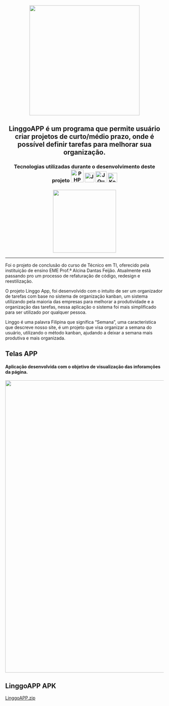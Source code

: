 <h1 align="center">
  <img src="https://user-images.githubusercontent.com/62577482/118065834-036d3900-b374-11eb-8356-7070926ee3b7.png" width="350px">
</h1>

<h2 align="center">
  LinggoAPP é um programa que permite usuário criar projetos de curto/médio prazo, onde é possível definir tarefas para melhorar sua organização.
</h2>

<h3 align="center">
  <div>
    Tecnologias utilizadas durante o desenvolvimento deste projeto
    <img title="PHP" src="https://user-images.githubusercontent.com/62577482/131053371-97ba4cf5-6281-4636-87ca-221fe454609e.png" width="40px">
    <img title="JavaScript" src="https://user-images.githubusercontent.com/62577482/131053376-db75855d-e8e6-4089-8dbb-29f88a1fc205.png" width="30px">
    <img title="JQuerry" src="https://user-images.githubusercontent.com/62577482/131053377-8326ac5b-a95e-4515-a243-7f1ce55f2539.png" width="35px">
    <img title="Kodular" src="https://user-images.githubusercontent.com/62577482/131053379-1c2d4152-bcab-4bd6-969b-8a3ec747da80.png" width="30px">   
  </div>
  
  <br>
  
  <img src="https://user-images.githubusercontent.com/62577482/131183892-a0699ad8-6600-488b-9a68-1d683649afcf.png" width="200px">
</h3>

<hr>

<p>
  
Foi o projeto de conclusão do curso de Técnico em TI, oferecido pela instituição de ensino EME Prof.ª Alcina Dantas Feijão. Atualmente está passando pro um processo de refaturação de código, redesign e reestilização.
  
O projeto Linggo App, foi desenvolvido com o intuito de ser um organizador de tarefas com base no sistema de organização kanban, um sistema utilizando pela maioria das empresas para melhorar a produtividade e a organização das tarefas, nessa aplicação o sistema foi mais simplificado para ser utilizado por qualquer pessoa. 
  
Linggo é uma palavra Filipina que significa “Semana”, uma característica que descreve nosso site, é um projeto que visa organizar a semana do usuário, utilizando o método kanban, ajudando a deixar a semana mais produtiva e mais organizada.
</p>
<h2>Telas APP</h2>
<h4>Aplicação desenvolvida com o objetivo de visualização das inforamções da página.</h4>
<p align="center">
  <img src="https://i.imgur.com/UFYVp1u.png" width="930px">
</p>
<h2>LinggoAPP APK</h2>
<p>
  
  [LinggoAPP.zip](https://github.com/Linggo-App/linggo/files/7069399/LinggoAPP.zip)

</p>
